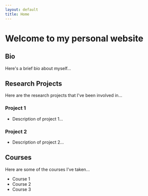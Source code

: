 ```yaml
---
layout: default
title: Home
---
```


# Welcome to my personal website

## Bio

Here's a brief bio about myself...

## Research Projects

Here are the research projects that I've been involved in...

### Project 1
- Description of project 1...

### Project 2
- Description of project 2...

## Courses

Here are some of the courses I've taken...

- Course 1
- Course 2
- Course 3
